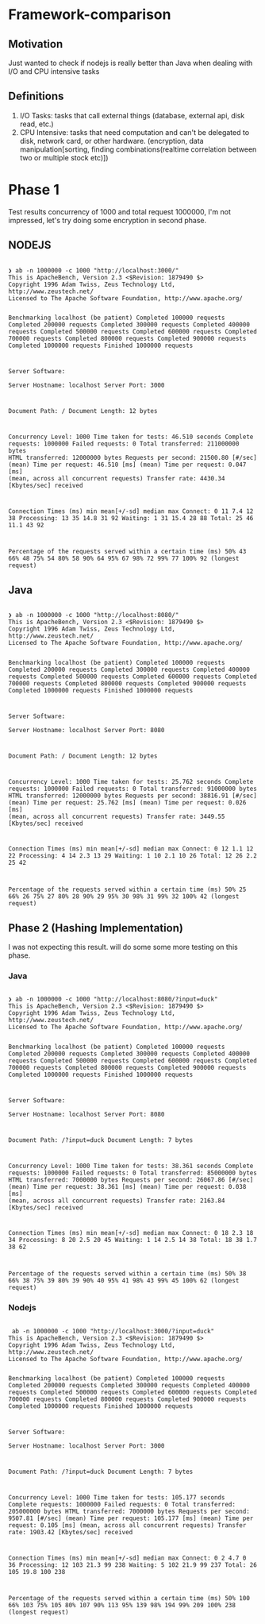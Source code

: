 # Framework-comparison

## Motivation

Just wanted to check if nodejs is really better than Java when dealing with I/O and CPU intensive tasks

## Definitions

1. I/O Tasks: tasks that call external things (database, external api, disk read, etc.)
2. CPU Intensive: tasks that need computation and can't be delegated to disk, network card, or other hardware. (encryption, data manipulation[sorting, finding combinations(realtime correlation between two or multiple stock etc)])

# Phase 1 

Test results concurrency of 1000 and total request 1000000, I'm not impressed, let's try doing some encryption in second phase.  

## NODEJS 
<code>
❯ ab -n 1000000 -c 1000 "http://localhost:3000/"
This is ApacheBench, Version 2.3 <$Revision: 1879490 $>
Copyright 1996 Adam Twiss, Zeus Technology Ltd, http://www.zeustech.net/
Licensed to The Apache Software Foundation, http://www.apache.org/

Benchmarking localhost (be patient)
Completed 100000 requests
Completed 200000 requests
Completed 300000 requests
Completed 400000 requests
Completed 500000 requests
Completed 600000 requests
Completed 700000 requests
Completed 800000 requests
Completed 900000 requests
Completed 1000000 requests
Finished 1000000 requests


Server Software:        
Server Hostname:        localhost
Server Port:            3000

Document Path:          /
Document Length:        12 bytes

Concurrency Level:      1000
Time taken for tests:   46.510 seconds
Complete requests:      1000000
Failed requests:        0
Total transferred:      211000000 bytes
HTML transferred:       12000000 bytes
Requests per second:    21500.80 [#/sec] (mean)
Time per request:       46.510 [ms] (mean)
Time per request:       0.047 [ms] (mean, across all concurrent requests)
Transfer rate:          4430.34 [Kbytes/sec] received

Connection Times (ms)
              min  mean[+/-sd] median   max
Connect:        0   11   7.4     12      38
Processing:    13   35  14.8     31      92
Waiting:        1   31  15.4     28      88
Total:         25   46  11.1     43      92

Percentage of the requests served within a certain time (ms)
  50%     43
  66%     48
  75%     54
  80%     58
  90%     64
  95%     67
  98%     72
  99%     77
 100%     92 (longest request)
</code>

## Java 
<code>
❯ ab -n 1000000 -c 1000 "http://localhost:8080/"
This is ApacheBench, Version 2.3 <$Revision: 1879490 $>
Copyright 1996 Adam Twiss, Zeus Technology Ltd, http://www.zeustech.net/
Licensed to The Apache Software Foundation, http://www.apache.org/

Benchmarking localhost (be patient)
Completed 100000 requests
Completed 200000 requests
Completed 300000 requests
Completed 400000 requests
Completed 500000 requests
Completed 600000 requests
Completed 700000 requests
Completed 800000 requests
Completed 900000 requests
Completed 1000000 requests
Finished 1000000 requests


Server Software:        
Server Hostname:        localhost
Server Port:            8080

Document Path:          /
Document Length:        12 bytes

Concurrency Level:      1000
Time taken for tests:   25.762 seconds
Complete requests:      1000000
Failed requests:        0
Total transferred:      91000000 bytes
HTML transferred:       12000000 bytes
Requests per second:    38816.91 [#/sec] (mean)
Time per request:       25.762 [ms] (mean)
Time per request:       0.026 [ms] (mean, across all concurrent requests)
Transfer rate:          3449.55 [Kbytes/sec] received

Connection Times (ms)
              min  mean[+/-sd] median   max
Connect:        0   12   1.1     12      22
Processing:     4   14   2.3     13      29
Waiting:        1   10   2.1     10      26
Total:         12   26   2.2     25      42

Percentage of the requests served within a certain time (ms)
  50%     25
  66%     26
  75%     27
  80%     28
  90%     29
  95%     30
  98%     31
  99%     32
 100%     42 (longest request)
</code>

## Phase 2 (Hashing Implementation)

I was not expecting this result. will do some some more testing on this phase. 

### Java
<code>
❯ ab -n 1000000 -c 1000 "http://localhost:8080/?input=duck"
This is ApacheBench, Version 2.3 <$Revision: 1879490 $>
Copyright 1996 Adam Twiss, Zeus Technology Ltd, http://www.zeustech.net/
Licensed to The Apache Software Foundation, http://www.apache.org/

Benchmarking localhost (be patient)
Completed 100000 requests
Completed 200000 requests
Completed 300000 requests
Completed 400000 requests
Completed 500000 requests
Completed 600000 requests
Completed 700000 requests
Completed 800000 requests
Completed 900000 requests
Completed 1000000 requests
Finished 1000000 requests


Server Software:        
Server Hostname:        localhost
Server Port:            8080

Document Path:          /?input=duck
Document Length:        7 bytes

Concurrency Level:      1000
Time taken for tests:   38.361 seconds
Complete requests:      1000000
Failed requests:        0
Total transferred:      85000000 bytes
HTML transferred:       7000000 bytes
Requests per second:    26067.86 [#/sec] (mean)
Time per request:       38.361 [ms] (mean)
Time per request:       0.038 [ms] (mean, across all concurrent requests)
Transfer rate:          2163.84 [Kbytes/sec] received

Connection Times (ms)
              min  mean[+/-sd] median   max
Connect:        0   18   2.3     18      34
Processing:     8   20   2.5     20      45
Waiting:        1   14   2.5     14      38
Total:         18   38   1.7     38      62

Percentage of the requests served within a certain time (ms)
  50%     38
  66%     38
  75%     39
  80%     39
  90%     40
  95%     41
  98%     43
  99%     45
 100%     62 (longest request)
</code>

### Nodejs
<code>
 ab -n 1000000 -c 1000 "http://localhost:3000/?input=duck"
This is ApacheBench, Version 2.3 <$Revision: 1879490 $>
Copyright 1996 Adam Twiss, Zeus Technology Ltd, http://www.zeustech.net/
Licensed to The Apache Software Foundation, http://www.apache.org/

Benchmarking localhost (be patient)
Completed 100000 requests
Completed 200000 requests
Completed 300000 requests
Completed 400000 requests
Completed 500000 requests
Completed 600000 requests
Completed 700000 requests
Completed 800000 requests
Completed 900000 requests
Completed 1000000 requests
Finished 1000000 requests


Server Software:        
Server Hostname:        localhost
Server Port:            3000

Document Path:          /?input=duck
Document Length:        7 bytes

Concurrency Level:      1000
Time taken for tests:   105.177 seconds
Complete requests:      1000000
Failed requests:        0
Total transferred:      205000000 bytes
HTML transferred:       7000000 bytes
Requests per second:    9507.81 [#/sec] (mean)
Time per request:       105.177 [ms] (mean)
Time per request:       0.105 [ms] (mean, across all concurrent requests)
Transfer rate:          1903.42 [Kbytes/sec] received

Connection Times (ms)
              min  mean[+/-sd] median   max
Connect:        0    2   4.7      0      36
Processing:    12  103  21.3     99     238
Waiting:        5  102  21.9     99     237
Total:         26  105  19.8    100     238

Percentage of the requests served within a certain time (ms)
  50%    100
  66%    103
  75%    105
  80%    107
  90%    113
  95%    139
  98%    194
  99%    209
 100%    238 (longest request)
</code>
